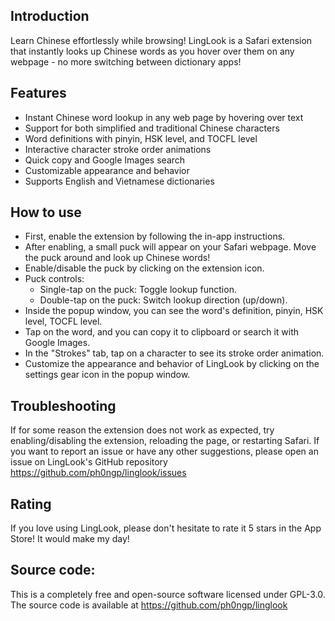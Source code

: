 ## Introduction

Learn Chinese effortlessly while browsing! LingLook is a Safari extension that instantly looks up Chinese words as you hover over them on any webpage - no more switching between dictionary apps!

## Features

- Instant Chinese word lookup in any web page by hovering over text
- Support for both simplified and traditional Chinese characters
- Word definitions with pinyin, HSK level, and TOCFL level
- Interactive character stroke order animations
- Quick copy and Google Images search
- Customizable appearance and behavior
- Supports English and Vietnamese dictionaries

## How to use

- First, enable the extension by following the in-app instructions.
- After enabling, a small puck will appear on your Safari webpage. Move the puck around and look up Chinese words!
- Enable/disable the puck by clicking on the extension icon.
- Puck controls:
  - Single-tap on the puck: Toggle lookup function.
  - Double-tap on the puck: Switch lookup direction (up/down).
- Inside the popup window, you can see the word's definition, pinyin, HSK level, TOCFL level.
- Tap on the word, and you can copy it to clipboard or search it with Google Images.
- In the "Strokes" tab, tap on a character to see its stroke order animation.
- Customize the appearance and behavior of LingLook by clicking on the settings gear icon in the popup window.

## Troubleshooting

If for some reason the extension does not work as expected, try enabling/disabling the extension, reloading the page, or restarting Safari. If you want to report an issue or have any other suggestions, please open an issue on LingLook's GitHub repository https://github.com/ph0ngp/linglook/issues

## Rating

If you love using LingLook, please don't hesitate to rate it 5 stars in the App Store! It would make my day!

## Source code:

This is a completely free and open-source software licensed under GPL-3.0. The source code is available at https://github.com/ph0ngp/linglook
